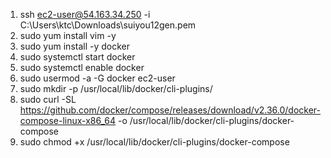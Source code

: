 1. ssh ec2-user@54.163.34.250 -i C:\Users\ktc\Downloads\suiyou12gen.pem
2. sudo yum install vim -y
3. sudo yum install -y docker
4. sudo systemctl start docker
5. sudo systemctl enable docker
6. sudo usermod -a -G docker ec2-user
7. sudo mkdir -p /usr/local/lib/docker/cli-plugins/
8. sudo curl -SL https://github.com/docker/compose/releases/download/v2.36.0/docker-compose-linux-x86_64 -o /usr/local/lib/docker/cli-plugins/docker-compose
9. sudo chmod +x /usr/local/lib/docker/cli-plugins/docker-compose
